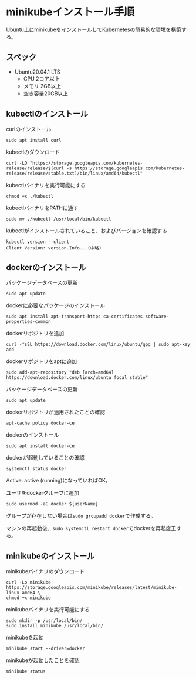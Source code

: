 # minikubeインストール手順
Ubuntu上にminikubeをインストールしてKubernetesの簡易的な環境を構築する。

## スペック
- Ubuntu20.04.1 LTS
  - CPU 2コア以上
  - メモリ 2GB以上
  - 空き容量20GB以上

## kubectlのインストール
curlのインストール
```
sudo apt install curl
```

kubectlのダウンロード
```
curl -LO "https://storage.googleapis.com/kubernetes-release/release/$(curl -s https://storage.googleapis.com/kubernetes-release/release/stable.txt)/bin/linux/amd64/kubectl"
```

kubectlバイナリを実行可能にする
```
chmod +x ./kubectl
```

kubectlバイナリをPATHに通す
```
sudo mv ./kubectl /usr/local/bin/kubectl
```

kubectlがインストールされていること、およびバージョンを確認する
```
kubectl version --client  
Client Version: version.Info...(中略)
```

## dockerのインストール
パッケージデータベースの更新
```
sudo apt update
```

dockerに必要なパッケージのインストール
```
sudo apt install apt-transport-https ca-certificates software-properties-common
```

dockerリポジトリを追加
```
curl -fsSL https://download.docker.com/linux/ubuntu/gpg | sudo apt-key add -
```

dockerリポジトリをaptに追加
```
sudo add-apt-repository "deb [arch=amd64] https://download.docker.com/linux/ubuntu focal stable"
```

パッケージデータベースの更新
```
sudo apt update
```

dockerリポジトリが適用されたことの確認
```
apt-cache policy docker-ce
```

dockerのインストール
```
sudo apt install docker-ce
```

dockerが起動していることの確認
```
systemctl status docker
```
Active: active (running)になっていればOK。

ユーザをdockerグループに追加
```
sudo usermod -aG docker ${userName}
```
グループが存在しない場合は`sudo groupadd docker`で作成する。

マシンの再起動後、`sudo systemctl restart docker`でdockerを再起度王する。

## minikubeのインストール

minikubeバイナリのダウンロード
```
curl -Lo minikube https://storage.googleapis.com/minikube/releases/latest/minikube-linux-amd64 \
chmod +x minikube
```

minikubeバイナリを実行可能にする
```
sudo mkdir -p /usr/local/bin/
sudo install minikube /usr/local/bin/
```

minikubeを起動
```
minikube start --driver=docker
```

minikubeが起動したことを確認
```
minikube status
```